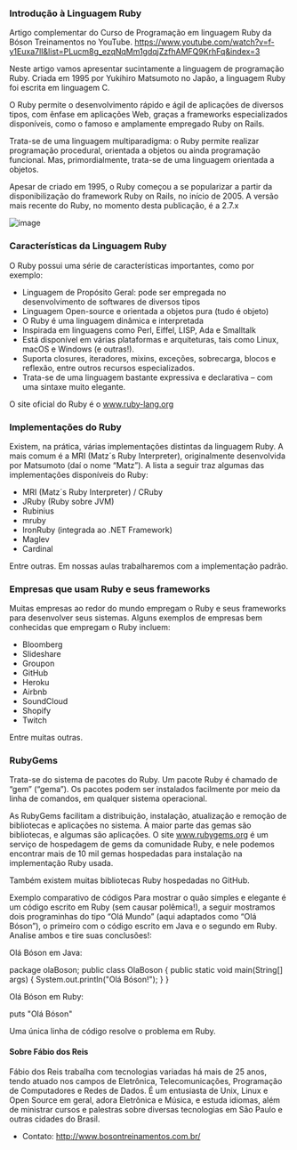 ### Introdução à Linguagem Ruby

Artigo complementar do Curso de Programação em linguagem Ruby da Bóson Treinamentos no YouTube.
https://www.youtube.com/watch?v=f-y1Euxa7lI&list=PLucm8g_ezqNqMm1gdqjZzfhAMFQ9KrhFq&index=3

Neste artigo vamos apresentar sucintamente a linguagem de programação Ruby. Criada em 1995 por Yukihiro Matsumoto no Japão, a linguagem Ruby foi escrita em linguagem C.

O Ruby permite o desenvolvimento rápido e ágil de aplicações de diversos tipos, com ênfase em aplicações Web, graças a frameworks especializados disponíveis, como o famoso e amplamente empregado Ruby on Rails.

Trata-se de uma linguagem multiparadigma: o Ruby permite realizar programação procedural, orientada a objetos ou ainda programação funcional. Mas, primordialmente, trata-se de uma linguagem orientada a objetos.

Apesar de criado em 1995, o Ruby começou a se popularizar a partir da disponibilização do framework Ruby on Rails, no início de 2005. A versão mais recente do Ruby, no momento desta publicação, é a 2.7.x

![image](https://user-images.githubusercontent.com/63373520/113513019-df7d3300-953d-11eb-9eb5-1775517ed972.png)


### Características da Linguagem Ruby

O Ruby possui uma série de características importantes, como por exemplo:

 - Linguagem de Propósito Geral: pode ser empregada no desenvolvimento de softwares de diversos tipos
 - Linguagem Open-source e orientada a objetos pura (tudo é objeto)
 - O Ruby é uma linguagem dinâmica e interpretada
 - Inspirada em linguagens como Perl, Eiffel, LISP, Ada e Smalltalk
 - Está disponível em várias plataformas e arquiteturas, tais como Linux, macOS e Windows (e outras!).
 - Suporta closures, iteradores, mixins, exceções, sobrecarga, blocos e reflexão, entre outros recursos especializados.
 - Trata-se de uma linguagem bastante expressiva e declarativa – com uma sintaxe muito elegante.
 
O site oficial do Ruby é o www.ruby-lang.org


### Implementações do Ruby

Existem, na prática, várias implementações distintas da linguagem Ruby. A mais comum é a MRI (Matz´s Ruby Interpreter), originalmente desenvolvida por Matsumoto (daí o nome “Matz”). A lista a seguir traz algumas das implementações disponíveis do Ruby:

 - MRI (Matz´s Ruby Interpreter) / CRuby
 - JRuby (Ruby sobre JVM)
 - Rubinius
 - mruby
 - IronRuby (integrada ao .NET Framework)
 - Maglev
 - Cardinal
 
Entre outras. Em nossas aulas trabalharemos com a implementação padrão.


### Empresas que usam Ruby e seus frameworks

Muitas empresas ao redor do mundo empregam o Ruby e seus frameworks para desenvolver seus sistemas. Alguns exemplos de empresas bem conhecidas que empregam o Ruby incluem:

 - Bloomberg
 - Slideshare
 - Groupon
 - GitHub
 - Heroku
 - Airbnb
 - SoundCloud
 - Shopify
 - Twitch
 
Entre muitas outras.


### RubyGems

Trata-se do sistema de pacotes do Ruby. Um pacote Ruby é chamado de “gem” (“gema”). Os pacotes podem ser instalados facilmente por meio da linha de comandos, em qualquer sistema operacional.

As RubyGems facilitam a distribuição, instalação, atualização e remoção de bibliotecas e aplicações no sistema. A maior parte das gemas são bibliotecas, e algumas são aplicações. O site www.rubygems.org é um serviço de hospedagem de gems da comunidade Ruby, e nele podemos encontrar mais de 10 mil gemas hospedadas para instalação na implementação Ruby usada.

Também existem muitas bibliotecas Ruby hospedadas no GitHub.

Exemplo comparativo de códigos
Para mostrar o quão simples e elegante é um código escrito em Ruby (sem causar polêmica!), a seguir mostramos dois programinhas do tipo “Olá Mundo” (aqui adaptados como “Olá Bóson”), o primeiro com o código escrito em Java e o segundo em Ruby. Analise ambos e tire suas conclusões!:

Olá Bóson em Java:

   package olaBoson;
   public class OlaBoson {
       public static void main(String[] args) {
           System.out.println("Olá Bóson!");
       }
   }


Olá Bóson em Ruby:

   puts "Olá Bóson"

Uma única linha de código resolve o problema em Ruby.


#### Sobre Fábio dos Reis 
Fábio dos Reis trabalha com tecnologias variadas há mais de 25 anos, tendo atuado nos campos de Eletrônica, Telecomunicações, Programação de Computadores e Redes de Dados. É um entusiasta de Unix, Linux e Open Source em geral, adora Eletrônica e Música, e estuda idiomas, além de ministrar cursos e palestras sobre diversas tecnologias em São Paulo e outras cidades do Brasil.

 - Contato: http://www.bosontreinamentos.com.br/
